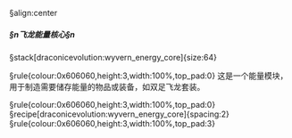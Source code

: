 §align:center
##### §n飞龙能量核心§n

§stack[draconicevolution:wyvern_energy_core]{size:64}

§rule{colour:0x606060,height:3,width:100%,top_pad:0}
这是一个能量模块，用于制造需要储存能量的物品或装备，如双足飞龙套装。

§rule{colour:0x606060,height:3,width:100%,top_pad:0}
§recipe[draconicevolution:wyvern_energy_core]{spacing:2}
§rule{colour:0x606060,height:3,width:100%,top_pad:3}